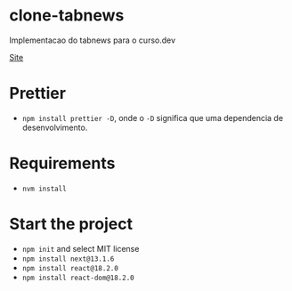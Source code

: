 # clone-tabnews

Implementacao do tabnews para o curso.dev

[Site](https://clone-tabnews-eight-blue.vercel.app/)

# Prettier

- `npm install prettier -D`, onde o `-D` significa que uma dependencia de desenvolvimento.

# Requirements

- `nvm install`

# Start the project

- `npm init` and select MIT license
- `npm install next@13.1.6`
- `npm install react@18.2.0`
- `npm install react-dom@18.2.0`
